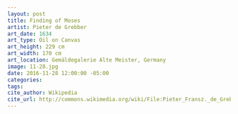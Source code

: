 ```yaml
---
layout: post
title: Finding of Moses
artist: Pieter de Grebber
art_date: 1634
art_type: Oil on Canvas
art_height: 229 cm
art_width: 170 cm
art_location: Gemäldegalerie Alte Meister, Germany
image: 11-28.jpg
date: 2016-11-28 12:00:00 -05:00
categories:
tags:
cite_author: Wikipedia
cite_url: http://commons.wikimedia.org/wiki/File:Pieter_Fransz._de_Grebber_-_Finding_of_Moses_-_WGA10389.jpg
---
```

